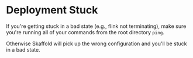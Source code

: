 # Deployment Stuck

If you're getting stuck in a bad state (e.g., flink not terminating), make sure you're running all of your commands from the root directory `ping`.

Otherwise Skaffold will pick up the wrong configuration and you'll be stuck in a bad state.
